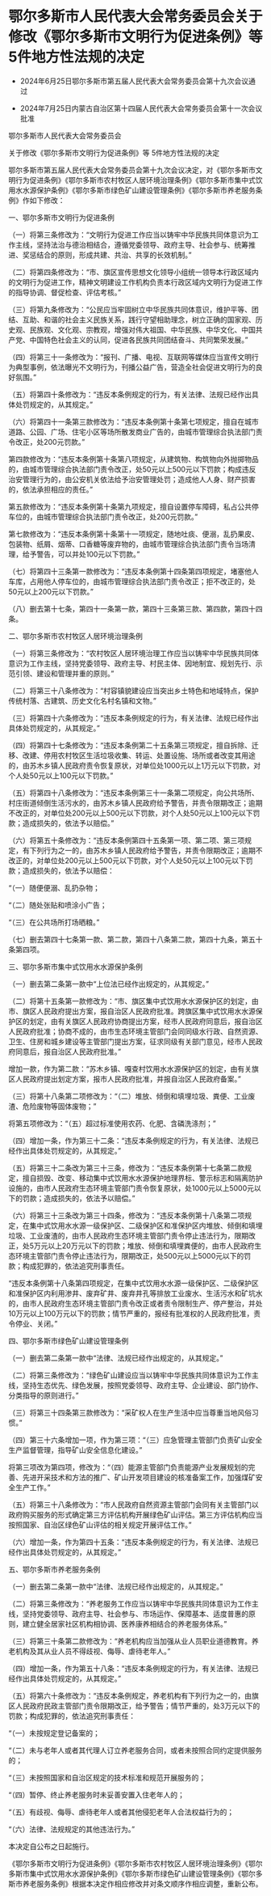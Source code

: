 # 鄂尔多斯市人民代表大会常务委员会关于修改《鄂尔多斯市文明行为促进条例》等5件地方性法规的决定

- 2024年6月25日鄂尔多斯市第五届人民代表大会常务委员会第十九次会议通过

- 2024年7月25日内蒙古自治区第十四届人民代表大会常务委员会第十一次会议批准

<!-- INFO END -->

鄂尔多斯市人民代表大会常务委员会

关于修改《鄂尔多斯市文明行为促进条例》等 5件地方性法规的决定

鄂尔多斯市第五届人民代表大会常务委员会第十九次会议决定，对《鄂尔多斯市文明行为促进条例》《鄂尔多斯市农村牧区人居环境治理条例》《鄂尔多斯市集中式饮用水水源保护条例》《鄂尔多斯市绿色矿山建设管理条例》《鄂尔多斯市养老服务条例》作如下修改：

一、鄂尔多斯市文明行为促进条例

（一）将第三条修改为：“文明行为促进工作应当以铸牢中华民族共同体意识为工作主线，坚持法治与德治相结合，遵循党委领导、政府主导、社会参与、统筹推进、奖惩结合的原则，形成共建、共治、共享的长效机制。”

（二）将第四条修改为：“市、旗区宣传思想文化领导小组统一领导本行政区域内的文明行为促进工作，精神文明建设工作机构负责本行政区域内文明行为促进工作的指导协调、督促检查、评估考核。”

（三）将第九条修改为：“公民应当牢固树立中华民族共同体意识，维护平等、团结、互助、和谐的社会主义民族关系，践行守望相助理念，树立正确的国家观、历史观、民族观、文化观、宗教观，增强对伟大祖国、中华民族、中华文化、中国共产党、中国特色社会主义的认同，促进各民族共同团结奋斗、共同繁荣发展。”

（四）将第三十一条修改为：“报刊、广播、电视、互联网等媒体应当宣传文明行为典型事例，依法曝光不文明行为，刊播公益广告，营造全社会促进文明行为的良好氛围。”

（五）将第四十条修改为：“违反本条例规定的行为，有关法律、法规已经作出具体处罚规定的，从其规定。”

（六）将第四十一条第三款修改为：“违反本条例第十条第七项规定，擅自在城市道路、公园、广场、住宅小区等场所散发商业广告的，由城市管理综合执法部门责令改正，处200元罚款。”

第四款修改为：“违反本条例第十条第八项规定，从建筑物、构筑物向外抛掷物品的，由城市管理综合执法部门责令改正，处50元以上500元以下罚款；构成违反治安管理行为的，由公安机关依法给予治安管理处罚；造成他人人身、财产损害的，依法承担相应的责任。”

第五款修改为：“违反本条例第十条第九项规定，擅自设置停车障碍，私占公共停车位的，由城市管理综合执法部门责令改正，处200元罚款。”

第七款修改为：“违反本条例第十条第十一项规定，随地吐痰、便溺，乱扔果皮、包装物、纸屑、烟蒂、口香糖等废弃物的，由城市管理综合执法部门责令当场清理，给予警告，可以并处100元以下罚款。”

（七）将第四十三条第一款修改为：“违反本条例第十四条第四项规定，堵塞他人车库，占用他人停车位的，由城市管理综合执法部门责令改正；拒不改正的，处50元以上200元以下罚款。”

（八）删去第十七条，第四十一条第一款，第四十三条第三款、第四款，第四十四条。

二、鄂尔多斯市农村牧区人居环境治理条例

（一）将第三条修改为：“农村牧区人居环境治理工作应当以铸牢中华民族共同体意识为工作主线，坚持党委领导、政府主导、村民主体、因地制宜、规划先行、示范引领、建设和管理并重的原则。”

（二）将第三十八条修改为：“村容镇貌建设应当突出乡土特色和地域特点，保护传统村落、古建筑、历史文化名村名镇和文物。”

（三）将第四十六条修改为：“违反本条例规定的行为，有关法律、法规已经作出具体处罚规定的，从其规定。”

（四）将第四十七条修改为：“违反本条例第二十五条第三项规定，擅自拆除、迁移、改建、停用农村牧区生活垃圾收集、转运、处置设施、场所或者改变其用途的，由苏木乡镇人民政府责令恢复原状，对单位处1000元以上1万元以下罚款，对个人处50元以上100元以下罚款。”

（五）将第四十八条修改为：“违反本条例第三十一条第二项规定，向公共场所、村庄街道倾倒生活污水的，由苏木乡镇人民政府给予警告，并责令限期改正；逾期不改正的，对单位处200元以上500元以下罚款，对个人处50元以上100元以下罚款；造成损失的，依法予以赔偿。”

（六）将第五十条修改为：“违反本条例第四十五条第一项、第二项、第三项规定，有下列行为之一的，由苏木乡镇人民政府给予警告，并责令限期改正；逾期不改正的，对单位处200元以上500元以下罚款，对个人处50元以上100元以下罚款；造成损失的，依法予以赔偿：

“（一）随便便溺、乱扔杂物；

“（二）随处张贴和喷涂小广告；

“（三）在公共场所打场晒粮。”

（七）删去第四十七条第一款、第二款，第四十八条第二款，第四十九条，第五十条第四项。

三、鄂尔多斯市集中式饮用水水源保护条例

（一）删去第二条第一款中“上位法已经作出规定的，从其规定。”

（二）将第十五条第一款修改为：“市、旗区集中式饮用水水源保护区的划定，由市、旗区人民政府提出方案，报自治区人民政府批准。跨旗区集中式饮用水水源保护区的划定，由有关旗区人民政府协商提出方案，经市人民政府同意后，报自治区人民政府批准；协商不成的，由市生态环境主管部门会同同级水行政、自然资源、卫生、住房和城乡建设等主管部门提出方案，征求同级有关部门意见，经市人民政府同意后，报自治区人民政府批准。”

增加一款，作为第二款：“苏木乡镇、嘎查村饮用水水源保护区的划定，由有关旗区人民政府提出划定方案，报市人民政府批准，并报自治区人民政府备案。”

（三）将第十八条第二项修改为：“（二）堆放、倾倒和填埋垃圾、粪便、工业废渣、危险废物等固体废物；”

将第五项修改为：“（五）超过标准使用农药、化肥、含磷洗涤剂；”

（四）增加一条，作为第三十二条：“违反本条例规定的行为，有关法律、法规已经作出具体处罚规定的，从其规定。”

（五）将第三十二条改为第三十三条，修改为：“违反本条例第十七条第二款规定，擅自损毁、改变、移动集中式饮用水水源保护地理界标、警示标志和隔离防护设施的，由市人民政府生态环境主管部门责令恢复原状，处1000元以上5000元以下的罚款；造成损失的，依法予以赔偿。”

（六）将第三十三条改为第三十四条，修改为：“违反本条例第十八条第二项规定，在集中式饮用水水源一级保护区、二级保护区和准保护区内堆放、倾倒和填埋垃圾、工业废渣的，由市人民政府生态环境主管部门责令停止违法行为，限期改正，处5万元以上20万元以下的罚款；堆放、倾倒和填埋粪便的，由市人民政府生态环境主管部门责令停止违法行为，限期改正，处500元以上5000元以下的罚款；构成犯罪的，依法追究刑事责任。

“违反本条例第十八条第四项规定，在集中式饮用水水源一级保护区、二级保护区和准保护区内利用渗井、废弃矿井、废弃井孔等排放工业废水、生活污水和矿坑水的，由市人民政府生态环境主管部门责令改正或者责令限制生产、停产整治，并处10万元以上100万元以下的罚款；情节严重的，报经有批准权的人民政府批准，责令停业、关闭。”

四、鄂尔多斯市绿色矿山建设管理条例

（一）删去第二条第一款中“法律、法规已经作出规定的，从其规定。”

（二）将第三条修改为：“绿色矿山建设应当以铸牢中华民族共同体意识为工作主线，坚持生态优先、绿色发展，按照党委领导、政府主导、企业建设、部门协作、分类指导的原则进行。”

（三）将第三十四条第三款修改为：“采矿权人在生产生活中应当尊重当地风俗习惯。”

（四）第三十六条增加一项，作为第三项：“（三）应急管理主管部门负责矿山安全生产监督管理，指导矿山安全信息化建设。”

将第三项改为第四项，修改为：“（四）能源主管部门负责能源产业发展规划的完善、先进开采技术和方法的推广、矿山开发项目建设的核准备案工作，加强煤矿安全生产工作。”

（五）将第三十八条修改为：“市人民政府自然资源主管部门会同有关主管部门以政府购买服务的形式确定第三方评估机构开展绿色矿山评估。第三方评估机构应当按照国家、自治区绿色矿山评估的相关规定开展评估工作。”

（六）增加一条，作为第四十五条：“违反本条例规定的行为，有关法律、法规已经作出具体处罚规定的，从其规定。”

五、鄂尔多斯市养老服务条例

（一）删去第二条第一款中“法律、法规已经作出规定的，从其规定。”

（二）将第三条修改为：“养老服务工作应当以铸牢中华民族共同体意识为工作主线，坚持党委领导、政府主导、社会参与、市场运作、保障基本、适度普惠的原则，建立健全居家社区机构相协调、医养康养相结合的养老服务体系。”

（三）将第三十条第二款修改为：“养老机构应当加强从业人员职业道德教育。养老机构及其从业人员不得歧视、侮辱、虐待老年人。”

（四）增加一条，作为第五十八条：“违反本条例规定的行为，有关法律、法规已经作出具体处罚规定的，从其规定。”

（五）将第六十条修改为：“违反本条例规定，养老机构有下列行为之一的，由旗区人民政府民政主管部门责令限期改正，给予警告；情节严重的，处3万元以下的罚款；构成犯罪的，依法追究刑事责任：

“（一）未按规定登记备案的；

“（二）未与老年人或者其代理人订立养老服务合同，或者未按照合同约定提供服务的；

“（三）未按照国家和自治区规定的技术标准和规范开展服务的；

“（四）暂停、终止养老服务时未妥善安置入住老年人的；

“（五）有歧视、侮辱、虐待老年人或者其他侵犯老年人合法权益行为的；

“（六）法律、法规规定的其他违法行为。”

本决定自公布之日起施行。

《鄂尔多斯市文明行为促进条例》《鄂尔多斯市农村牧区人居环境治理条例》《鄂尔多斯市集中式饮用水水源保护条例》《鄂尔多斯市绿色矿山建设管理条例》《鄂尔多斯市养老服务条例》根据本决定作相应修改并对条文顺序作相应调整，重新公布。
